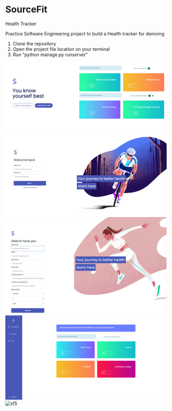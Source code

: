 # SourceFit
Health Tracker

Practice Software Engineering project to build a Health tracker for demoing

1. Clone the repository
2. Open the project file location on your terminal
3. Run "python manage.py runserver"

![sf1](images/sf1.jpg)
![sf2](images/sf2.jpg)
![sf3](images/sf3.jpg)
![sf4](images/sf4.jpg)
![sf5](images/sf5.jpg)
